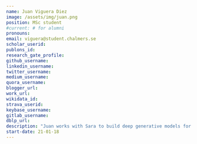 ```yaml
---
name: Juan Viguera Diez
image: /assets/img/juan.png
position: MSc student
#current: # for alumni
pronouns: 
email: viguera@student.chalmers.se
scholar_userid: 
publons_id:
research_gate_profile:
github_username:
linkedin_username:
twitter_username:
medium_username:
quora_username:
blogger_url:
work_url:
wikidata_id:
strava_userid:
keybase_username:
gitlab_username:
dblp_url:
description: "Juan works with Sara to build deep generative models for molecular design with desired property profiles and 3D conformer distributions. Co-supervised by Dr. Rocío Mercado (AstraZeneca)."
start-date: 21-01-18
---
```


